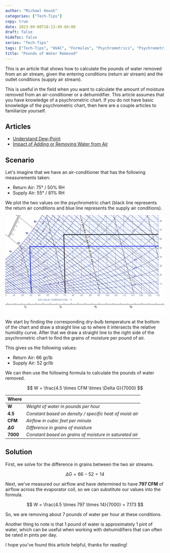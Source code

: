 ```yaml
---
author: "Michael Housh"
categories: ["Tech-Tips"]
copy: true
date: 2023-09-08T18:13:49-04:00
draft: false
hideToc: false
series: "Tech-Tips"
tags: ["Tech-Tips", "HVAC", "Formulas", "Psychrometrics", "Psychrometric-Chart"]
title: "Pounds of Water Removed"
---
```


This is an article that shows how to calculate the pounds of water removed
from an air stream, given the entering conditions (return air stream) and the
outlet conditions (supply air stream).

This is useful in the field when you want to calculate the amount of moisture
removed from an air-conditioner or a dehumidifier.  This article assumes that
you have knowledge of a psychrometric chart.  If you do not have basic knowledge
of the psychrometric chart, then here are a couple articles to familiarize yourself.

## Articles

- [Understand Dew-Point](https://hvacrschool.com/understand-dew-point-absolute-moisture-right-side-psych-chart/)
- [Impact of Adding or Removing Water from Air](https://hvacrschool.com/the-impact-of-adding-or-removing-water-from-air/)

## Scenario

Let's imagine that we have an air-conditioner that has the following measurements taken:

- Return Air: 75° / 50% RH
- Supply Air: 55° / 81% RH

We plot the two values on the psychrometric chart (black line represents the return air conditions
and blue line represents the supply air conditions).

![chart](chart.png)

We start by finding the corresponding dry-bulb temperature at the bottom of the chart and draw a
straight line up to where it intersects the relative humidity curve. After that we draw a straight
line to the right side of the psychrometric chart to find the grains of moisture per pound of air.

This gives us the following values:

- Return Air: 66 gr/lb
- Supply Air: 52 gr/lb

We can then use the following formula to calculate the pounds of water removed.

$$ W = \frac{4.5 \times CFM \times \Delta G}{7000} $$

| **Where** |      |
| --------- | ---- |
| **W** | *Weight of water in pounds per hour* |
| **4.5** | *Constant based on density / specific heat of moist air* |
| **CFM** | *Airflow in cubic feet per minute* |
| **$\Delta G$** | *Difference in grains of moisture* |
| **7000** | *Constant based on grains of moisture in saturated air* |

## Solution

First, we solve for the difference in grains between the two air streams.

$$ \Delta G = 66 - 52 = 14 $$

Next, we've measured our airflow and have determined to have **797 CFM** of airflow
across the evaporator coil, so we can substitute our values into the formula.

$$ W = \frac{4.5 \times 797 \times 14}{7000} = 7.173 $$

So, we are removing about 7 pounds of water per hour at these conditions.

Another thing to note is that 1 pound of water is approximately 1 pint of water, which can
be useful when working with dehumidifiers that can often be rated in pints per day.

I hope you've found this article helpful, thanks for reading!
